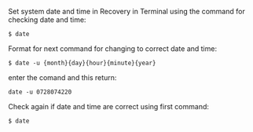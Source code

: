 Set system date and time in Recovery in Terminal using the command for checking date and time:

```
$ date
```
Format for next command for changing to correct date and time:
```
$ date -u {month}{day}{hour}{minute}{year}
```
enter the comand and this return:

```
date -u 0728074220
```
Check again if date and time are correct using first command:
```
$ date
```
